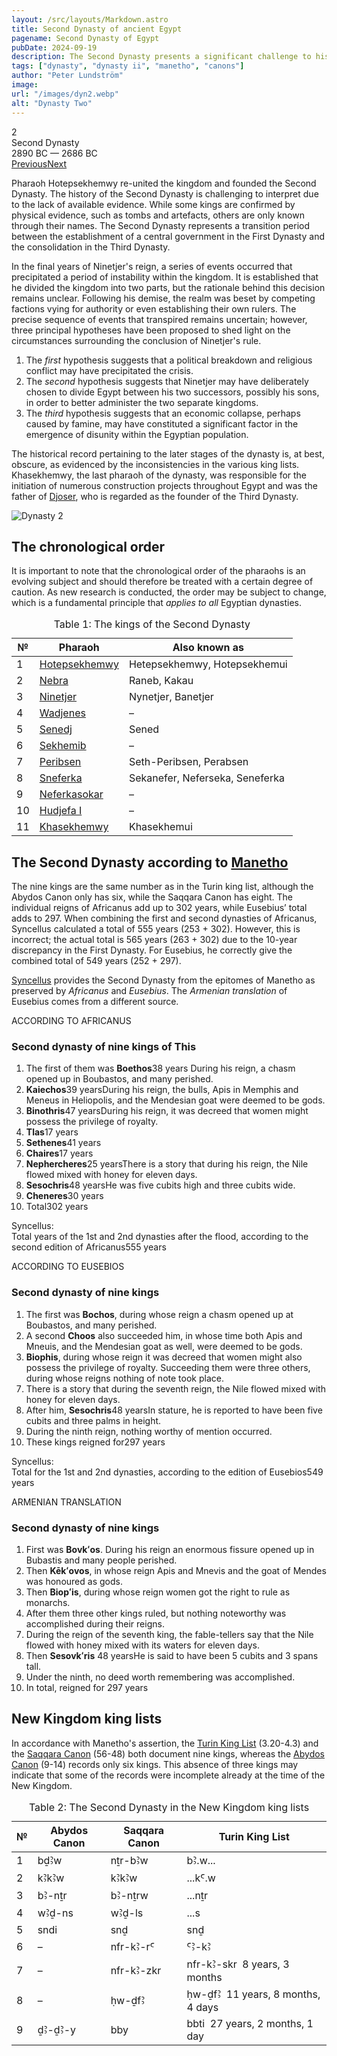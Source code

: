 ```yaml
---
layout: /src/layouts/Markdown.astro
title: Second Dynasty of ancient Egypt
pagename: Second Dynasty of Egypt
pubDate: 2024-09-19
description: The Second Dynasty presents a significant challenge to historical research, as there is very little reliable evidence to form a robust hypothesis."
tags: ["dynasty", "dynasty ii", "manetho", "canons"]
author: "Peter Lundström"
image:
url: "/images/dyn2.webp"
alt: "Dynasty Two"
---
```


<div class="dynruta float-right ml-3 mb-3 mt-4">
	<div class="flex flex-col justify-center items-center">
		<div class="text-9xl font-bold">2</div>
		<div>Second Dynasty</div>
		<div>2890 BC &mdash; 2686 BC</div>
		<div class="w-full flex justify-between"><a href="/dynasty/1">Previous</a><a href="/dynasty/3">Next</a></div>
	</div>
</div>
<p>Pharaoh Hotepsekhemwy re-united the kingdom and founded the Second Dynasty. The history of the Second Dynasty is challenging to interpret due to the lack of available evidence. While some kings are confirmed by physical evidence, such as tombs and artefacts, others are only known through their names. The Second Dynasty represents a transition period between the establishment of a central government in the First Dynasty and the consolidation in the Third Dynasty.</p>
<p>In the final years of Ninetjer's reign, a series of events occurred that precipitated a period of instability within the kingdom. It is established that he divided the kingdom into two parts, but the rationale behind this decision remains unclear. Following his demise, the realm was beset by competing factions vying for authority or even establishing their own rulers. The precise sequence of events that transpired remains uncertain; however, three principal hypotheses have been proposed to shed light on the circumstances surrounding the conclusion of Ninetjer's rule.</p>
<ol class="list-inside px-20 text-justify py-3">
	<li class="py-3">The <i>first</i> hypothesis suggests that a political breakdown and religious conflict may have precipitated the crisis.</li>
	<li class="py-3">The <i>second</i> hypothesis suggests that Ninetjer may have deliberately chosen to divide Egypt between his two successors, possibly his sons, in order to better administer the two separate kingdoms.</li>
	<li class="py-3">The <i>third</i> hypothesis suggests that an economic collapse, perhaps caused by famine, may have constituted a significant factor in the emergence of disunity within the Egyptian population.</li>
</ol>

<p>The historical record pertaining to the later stages of the dynasty is, at best, obscure, as evidenced by the inconsistencies in the various king lists. Khasekhemwy, the last pharaoh of the dynasty, was responsible for the initiation of numerous construction projects throughout Egypt and was the father of <a href="/pharaohs/Djoser">Djoser</a>, who is regarded as the founder of the Third Dynasty.</p>

<img class="w-full rounded-sm sm:rounded-xl my-10" src="/images/dyn2.webp" alt="Dynasty 2">

<h2 class="mt-10">The chronological order</h2>

<p>It is important to note that the chronological order of the pharaohs is an evolving subject and should therefore be treated with a certain degree of caution. As new research is conducted, the order may be subject to change, which is a fundamental principle that <i>applies to all</i> Egyptian dynasties.</p>

<table>
	<caption class="py-2 text-sm">Table 1: The kings of the Second Dynasty</caption>
	<thead>
		<tr>
			<th scope="col" class="w-5 text-center">№</th>
			<th scope="col" class="pl-3">Pharaoh</th>
			<th scope="col" class="pl-3">Also known as</th>
		</tr>
	</thead>
	<tbody>
		<tr>
			<td class="h-10">1</td>
			<td><a href="/pharaohs/Hotepsekhemwy">Hotepsekhemwy</a></td>
			<td>Hetepsekhemwy, Hotepsekhemui</td>
		</tr>
		<tr>
			<td class="h-10">2</td>
			<td><a href="/pharaohs/Nebra">Nebra</a></td>
			<td>Raneb, Kakau</td>
		</tr>
		<tr>
			<td class="h-10">3</td>
			<td><a href="/pharaohs/Ninetjer">Ninetjer</a></td>
			<td>Nynetjer, Banetjer</td>
		</tr>
		<tr>
			<td class="h-10">4</td>
			<td><a href="/pharaohs/Wadjenes">Wadjenes</a></td>
			<td>&ndash;</td>
		</tr>
		<tr>
			<td class="h-10">5</td>
			<td><a href="/pharaohs/Senedj">Senedj</a></td>
			<td>Sened</td>
		</tr>
		<tr>
			<td class="h-10">6</td>
			<td><a href="/pharaohs/Sekhemib">Sekhemib</a></td>
			<td>&ndash;</td>
		</tr>
		<tr>
			<td class="h-10">7</td>
			<td><a href="/pharaohs/Peribsen">Peribsen</a></td>
			<td>Seth-Peribsen, Perabsen</td>
		</tr>
		<tr>
			<td class="h-10">8</td>
			<td><a href="/pharaohs/Sneferka">Sneferka</a></td>
			<td>Sekanefer, Neferseka, Seneferka</td>
		</tr>
		<tr>
			<td class="h-10">9</td>
			<td><a href="/pharaohs/Neferkasokar">Neferkasokar</a></td>
			<td>&ndash;</td>
		</tr>
		<tr>
			<td class="h-10">10</td>
			<td><a href="/pharaohs/Hudjefa-I">Hudjefa I</a></td>
			<td>&ndash;</td>
		</tr>
		<tr>
			<td class="h-10">11</td>
			<td><a href="/pharaohs/Khasekhemwy">Khasekhemwy</a></td>
			<td>Khasekhemui</td>
		</tr>
	</tbody>
</table>

<h2 class="mt-10 text-wrap">The Second Dynasty according to <a href="/kinglists/manetho">Manetho</a></h3>

<p class="pb-6">The nine kings are the same number as in the Turin king list, although the Abydos Canon only has six, while the Saqqara Canon has eight. The individual reigns of Africanus add up to 302 years, while Eusebius’ total adds to 297. When combining the first and second dynasties of Africanus, Syncellus calculated a total of 555 years (253 + 302). However, this is incorrect; the actual total is 565 years (263 + 302) due to the 10-year discrepancy in the First Dynasty. For Eusebius, he correctly give the combined total of 549 years (252 + 297).</p>

<p class="font-sans px-24 mt-10 pb-0 text-justify border-t-2 border-red-500 dark:border-sky-700"><a href="/kinglists/syncellus">Syncellus</a> provides the Second Dynasty from the epitomes of Manetho as preserved by <i>Africanus</i> and <i>Eusebius</i>. The <i>Armenian translation</i> of Eusebius comes from a different source.</p>

<div class="dynasty">
	<div class="w-full">
		<div class="according">ACCORDING TO AFRICANUS</div>
		<h3>Second dynasty of nine kings of This</h3>
		<ol class="farao">
			<li>
				The first of them was <strong>Boethos</strong><span class="y">38 years</span>
				During his reign, a chasm opened up in Boubastos, and many perished.
			</li>
			<li>
				<strong>Kaiechos</strong><span class="y">39 years</span>During his reign, the bulls, Apis in Memphis and Meneus in Heliopolis, and the
				Mendesian goat were deemed to be gods.
			</li>
			<li>
				<strong>Binothris</strong><span class="y">47 years</span>During his reign, it was decreed that women might possess the privilege of royalty.
			</li>
			<li><strong>Tlas</strong><span class="y">17 years</span></li>
			<li><strong>Sethenes</strong><span class="y">41 years</span></li>
			<li><strong>Chaires</strong><span class="y">17 years</span></li>
			<li>
				<strong>Nephercheres</strong><span class="y">25 years</span>There is a story that during his reign, the Nile flowed mixed with honey for
				eleven days.
			</li>
			<li>
				<strong>Sesochris</strong><span class="y">48 years</span>He was five cubits high and three cubits wide.
			</li>
			<li><strong>Cheneres</strong><span class="y">30 years</span></li>
			<li class="total">Total<span class="y">302 years</span></li>
		</ol>
		<p class="synk">
			<span>Syncellus:</span><br />Total years of the 1st and 2nd dynasties after the flood, according to the second edition of Africanus<span
				class="y">555 years</span
			>
		</p>
	</div>
	<div class="w-full">
		<div class="according">ACCORDING TO EUSEBIOS</div>
		<h3>Second dynasty of nine kings</h3>
		<ol class="farao">
			<li>The first was <strong>Bochos</strong>, during whose reign a chasm opened up at Boubastos, and many perished.</li>
			<li>
				A second <strong>Choos</strong> also succeeded him, in whose time both Apis and Mneuis, and the Mendesian goat as
				well, were deemed to be gods.
			</li>
			<li>
				<strong>Biophis</strong>, during whose reign it was decreed that women might also possess the privilege of royalty. Succeeding them were three
				others, during whose reigns nothing of note took place.
			</li>
			<li value="7">There is a story that during the seventh reign, the Nile flowed mixed with honey for eleven days.</li>
			<li>
				After him, <strong>Sesochris</strong><span class="y">48 years</span>In stature, he is reported to have been five cubits and three palms in
				height.
			</li>
			<li>During the ninth reign, nothing worthy of mention occurred.</li>
			<li class="total">These kings reigned for<span class="y">297 years</span></li>
		</ol>
		<p class="synk"><span>Syncellus:</span><br />
			Total for the 1st and 2nd dynasties, according to the edition of Eusebios<span class="y">549 years</span>
		</p>
	</div>
	<div class="w-full">
		<div class="according">ARMENIAN TRANSLATION</div>
		<h3>Second dynasty of nine kings</h3>
		<ol class="farao">
			<li>
				First was <strong lang="xcl">Bovkʻos</strong>. During his reign an enormous fissure opened up in Bubastis and many people perished.
			</li>
			<li>
				Then <strong lang="xcl">Kēkʻovos</strong>, in whose reign Apis and Mnevis and the goat of Mendes was honoured as gods.
			</li>
			<li>Then <strong lang="xcl">Biopʻis</strong>, during whose reign women got the right to rule as monarchs.</li>
			<li class="list-none">After them three other kings ruled, but nothing noteworthy was accomplished during their reigns.</li>
			<li value="7">
				During the reign of the seventh king, the fable-tellers say that the Nile flowed with honey mixed with its waters for eleven days.
			</li>
			<li>
				Then <strong lang="xcl">Sesovkʻris</strong>
				<span class="y">48 years</span>He is said to have been 5 cubits and 3 spans tall.
			</li>
			<li>Under the ninth, no deed worth remembering was accomplished.</li>
			<li class="total">In total, reigned for <span class="y">297 years</span></li>
		</ol>
	</div>
</div>

<h2 class="mt-10 text-wrap">New Kingdom king lists</h2>
<p>In accordance with Manetho's assertion, the <a href="/kinglists/turin">Turin King List</a> (3.20-4.3) and the <a href="/kinglists/saqqara-canon">Saqqara Canon</a> (56-48) both document nine kings, whereas the <a href="/kinglists/abydos-canon">Abydos Canon</a> (9-14) records only six kings. This absence of three kings may indicate that some of the records were incomplete already at the time of the New Kingdom.</p>

<table>
	<caption class="py-2 text-sm">Table 2: The Second Dynasty in the New Kingdom king lists</caption>
	<thead>
		<tr>
			<th scope="col" class="w-5 text-center">№</th>
			<th scope="col" class="pl-3">Abydos Canon</th>
			<th scope="col" class="pl-3">Saqqara Canon</th>
			<th scope="col" class="pl-3">Turin King List</th>
		</tr>
	</thead>
	<tbody>
		<tr>
			<td class="h-10">1</td>
			<td><tlit>bḏꜢw</tlit></td>
			<td><tlit>nṯr-bꜢw</tlit></td>
			<td><tlit>bꜢ.w...</tlit></td>
		</tr>
		<tr>
			<td class="h-10">2</td>
			<td><tlit>kꜢkꜢw</tlit></td>
			<td><tlit>kꜢkꜢw</tlit></td>
			<td><tlit>...kꜤ.w</tlit></td>
		</tr>
		<tr>
			<td class="h-10">3</td>
			<td><tlit>bꜢ-nṯr</tlit></td>
			<td><tlit>bꜢ-nṯrw</tlit></td>
			<td><tlit>...nṯr</tlit></td>
		</tr>
		<tr>
			<td class="h-10">4</td>
			<td><tlit>wꜢḏ-ns</tlit></td>
			<td><tlit>wꜢḏ-ls</tlit></td>
			<td><tlit>...s</tlit></td>
		</tr>
		<tr>
			<td class="h-10">5</td>
			<td><tlit>sndi</tlit></td>
			<td><tlit>snḏ</tlit></td>
			<td><tlit>snḏ</tlit></td>
		</tr>
		<tr>
			<td class="h-10">6</td>
			<td>–</td>
			<td><tlit>nfr-kꜢ-rꜤ</tlit></td>
			<td><tlit>ꜤꜢ-kꜢ</tlit></td>
		</tr>
		<tr>
			<td class="h-10">7</td>
			<td>–</td>
			<td><tlit>nfr-kꜢ-zkr</tlit></td>
			<td><tlit>nfr-kꜢ-skr</tlit> &nbsp;8 years, 3 months</td>
		</tr>
		<tr>
			<td class="h-10">8</td>
			<td>–</td>
			<td><tlit>ḥw-ḏfꜢ</tlit></td>
			<td><tlit>ḥw-ḏfꜢ</tlit> &nbsp;11 years, 8 months, 4 days</td>
		</tr>
		<tr>
			<td class="h-10">9</td>
			<td><tlit>ḏꜢ-ḏꜢ-y</tlit></td>
			<td><tlit>bby</tlit></td>
			<td><tlit>bbti</tlit> &nbsp;27 years, 2 months, 1 day</td>
		</tr>
	</tbody>
</table>

<!-- https://tinyurl.com/FGrHist -->
